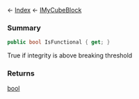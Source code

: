 ← [Index](Api-Index) ← [IMyCubeBlock](VRage.Game.ModAPI.Ingame.IMyCubeBlock)

### Summary

```csharp
public bool IsFunctional { get; }
```

True if integrity is above breaking threshold

### Returns

[bool](System.Boolean)

